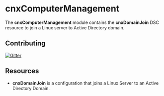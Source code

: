 # cnxComputerManagement

The **cnxComputerManagement** module contains the **cnxDomainJoin** DSC resource to join a Linux server to Active Directory domain.

## Contributing
[![Gitter](https://badges.gitter.im/stefanstranger/cnxComputerManagement.svg)](https://gitter.im/stefanstranger/cnxComputerManagement?utm_source=badge&utm_medium=badge&utm_campaign=pr-badge)


## Resources

* **cnxDomainJoin** is a configuration that joins a Linux Server to an Active Directory Domain.

